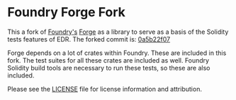 # Foundry Forge Fork

This a fork
of [Foundry's](https://github.com/foundry-rs/foundry) [Forge](https://book.getfoundry.sh/forge/)
as a library to serve as a basis of the Solidity tests features of EDR.
The forked commit
is: [0a5b22f07](https://github.com/foundry-rs/foundry/commits/0a5b22f07)

Forge depends on a lot of crates within Foundry.
These are included in this fork.
The test suites for all these crates are included as well.
Foundry Solidity build tools are necessary to run these tests, so these are also
included.

Please see the [LICENSE](../../LICENSE) file for license information and
attribution.

